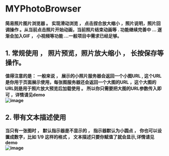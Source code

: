 # MYPhotoBrowser

<b>简易照片图片浏览器 。 实现滑动浏览 ， 点击捏合放大缩小 ，照片说明，照片回调操作 。从当前点击照片开始动画，当前照片结束动画等 . 功能继续完善中 ... 逐渐会加入GIF ， 小视频等功能 ...一般项目中需求已经足够。


<p>

## 1. 常规使用 ， 照片预览，照片放大缩小 ， 长按保存等操作。

<b>值得注意的是： 一般来说 ， 展示的小照片服务器会返回一个小图URL , 这个URL是你用于页面展示使用，每张图服务器还会返回一个大图的URL ，这个大图的URL则是用于照片放大预览后加载使用 。 所以你只需要把大图的URL参数传入即可 ，详情请见demo
<br>
![image](https://github.com/coderMyy/MYPhotoBrowser/blob/master/descImg/GIF.gif)

<p>

## 2. 带有文本描述使用
<b> 当只有一张图时 ， 默认指示器是不显示的 ， 指示器默认为小圆点 ， 你也可以设置成数字，比如 1/9 这样的格式 ， 文本描述只要你赋值了就会显示,详情请见demo
<br>
![image](https://github.com/coderMyy/MYPhotoBrowser/blob/master/descImg/GIF1.gif)
